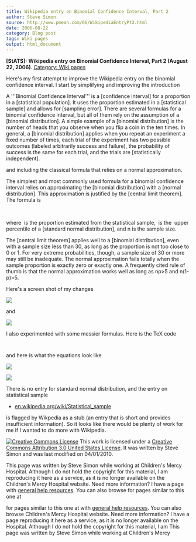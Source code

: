 ```yaml
---
title: Wikipedia entry on Binomial Confidence Interval, Part 2
author: Steve Simon
source: http://www.pmean.com/06/WikipediaEntryPt2.html
date: 2006-08-22
category: Blog post
tags: Wiki pages
output: html_document
---
```

**[StATS]:** **Wikipedia entry on Binomial
Confidence Interval, Part 2 (August 22, 2006)**. [Category: Wiki
pages](../category/WikiPages.html)

Here's my first attempt to improve the Wikipedia entry on the
binomial confidence interval. I start by simplifying and improving the
introduction

A '''Binomial Confidence Interval''' is a [confidence
interval] for a proportion in a [statistical population].
It uses the proportion estimated in a [statistical sample] and
allows for [sampling error]. There are several formulas for a
binomial confidence interval, but all of them rely on the assumption
of a [binomial distribution]. A simple example of a
[binomial distribution] is the number of heads that you
observe when you flip a coin in the ten times. In general, a
[binomial distribution] applies when you repeat an experiment
a fixed number of times, each trial of the experiment has two
possible outcomes (labeled arbitrarily success and failure), the
probability of success is the same for each trial, and the trials
are [statistically independent].

and including the classical formula that relies on a normal
approximation.

The simplest and most commonly used formula for a binomial
confidence interval relies on approximating the [binomial
distribution] with a [normal distribution]. This
approximation is justified by the [central limit theorem]. The
formula is

<math>\\hat p \\pm z_{\\alpha /2}</math>
<math> \\sqrt{ \\frac{\\hat p \\left ( 1- \\hat p \\right
)}{n}}</math>

where <math>\\hat p</math> is the proportion estimated from the
statistical sample, <math>z_{\\alpha /2}</math> is the
<math>\\alpha /2</math> upper percentile of a [standard
normal distribution], and n is the sample size.

The [central limit theorem] applies well to a [binomial
distribution], even with a sample size less than 30, as long as
the proportion is not too close to 0 or 1. For very extreme
probabilities, though, a sample size of 30 or more may still be
inadequate. The normal approximation fails totally when the sample
proportion is exactly zero or exactly one. A frequently cited rule
of thumb is that the normal approximation works well as long as
np>5 and n(1-p)>5.

Here's a screen shot of my changes

![](http://www.pmean.com/images/images/06/WikipediaEntryPt201.gif)

and

![](http://www.pmean.com/images/images/06/WikipediaEntryPt202.gif)

I also experimented with some messier formulas. Here is the TeX code

<math>\\sum_{k=x}^n {{n \\choose k}p_0^k \\left ( 1-p_0
\\right ) ^ {n-k} }=\\alpha /2</math>
>
<math>\\sum_{k=0}^x {{n \\choose k}p_0^k \\left ( 1-p_0
\\right ) ^ {n-k} }=\\alpha /2</math>

and here is what the equations look like

![](http://www.pmean.com/images/images/06/WikipediaEntryPt203.gif)
>
![](http://www.pmean.com/images/images/06/WikipediaEntryPt204.gif)

There is no entry for standard normal distribution, and the entry on
statistical sample

-   [en.wikipedia.org/wiki/Statistical_sample](http://en.wikipedia.org/wiki/Statistical_sample)

is flagged by Wikpedia as a stub (an entry that is short and provides
insufficient information). So it looks like there would be plenty of
work for me if I wanted to do more with Wikipedia.

[![Creative Commons
License](http://i.creativecommons.org/l/by/3.0/us/80x15.png)](http://creativecommons.org/licenses/by/3.0/us/)
This work is licensed under a [Creative Commons Attribution 3.0 United
States License](http://creativecommons.org/licenses/by/3.0/us/). It was
written by Steve Simon and was last modified on 04/01/2010.

This page was written by Steve Simon while working at Children's Mercy
Hospital. Although I do not hold the copyright for this material, I am
reproducing it here as a service, as it is no longer available on the
Children's Mercy Hospital website. Need more information? I have a page
with [general help resources](../GeneralHelp.html). You can also browse
for pages similar to this one at
<!---More--->
for pages similar to this one at
with [general help resources](../GeneralHelp.html). You can also browse
Children's Mercy Hospital website. Need more information? I have a page
reproducing it here as a service, as it is no longer available on the
Hospital. Although I do not hold the copyright for this material, I am
This page was written by Steve Simon while working at Children's Mercy

<!---Do not use
**[StATS]:** **Wikipedia entry on Binomial
This page was written by Steve Simon while working at Children's Mercy
Hospital. Although I do not hold the copyright for this material, I am
reproducing it here as a service, as it is no longer available on the
Children's Mercy Hospital website. Need more information? I have a page
with [general help resources](../GeneralHelp.html). You can also browse
for pages similar to this one at
--->

